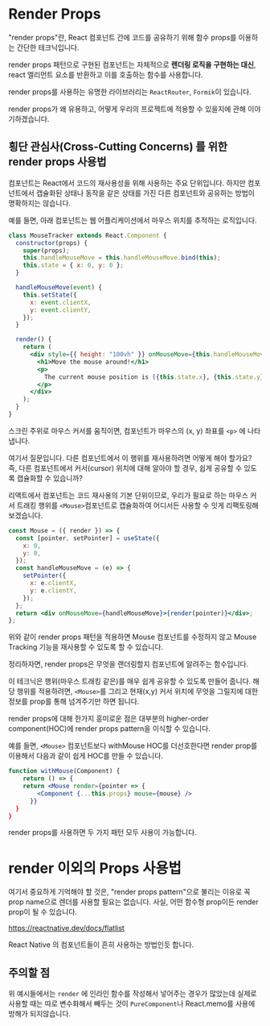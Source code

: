 # Render Props

"render props"란, React 컴포넌트 간에 코드를 공유하기 위해 함수 props를 이용하는 간단한 테크닉입니다.

render props 패턴으로 구현된 컴포넌트는 자체적으로 **렌더링 로직을 구현하는 대신**, react 엘리먼트 요소를 반환하고 이를 호출하는 함수를 사용합니다.

render props를 사용하는 유명한 라이브러리는 `ReactRouter`, `Formik`이 있습니다.

render props가 왜 유용하고, 어떻게 우리의 프로젝트에 적용할 수 있을지에 관해 이야기하겠습니다.

## 횡단 관심사(Cross-Cutting Concerns) 를 위한 render props 사용법

컴포넌트는 React에서 코드의 재사용성을 위해 사용하는 주요 단위입니다. 하지만 컴포넌트에서 캡슐화된 상태나 동작을 같은 상태를 가진 다른 컴포넌트와 공유하는 방법이 명확하지는 않습니다.

예를 들면, 아래 컴포넌트는 웹 어플리케이션에서 마우스 위치를 추적하는 로직입니다.

```jsx
class MouseTracker extends React.Component {
  constructor(props) {
    super(props);
    this.handleMouseMove = this.handleMouseMove.bind(this);
    this.state = { x: 0, y: 0 };
  }

  handleMouseMove(event) {
    this.setState({
      x: event.clientX,
      y: event.clientY,
    });
  }

  render() {
    return (
      <div style={{ height: "100vh" }} onMouseMove={this.handleMouseMove}>
        <h1>Move the mouse around!</h1>
        <p>
          The current mouse position is ({this.state.x}, {this.state.y})
        </p>
      </div>
    );
  }
}
```

스크린 주위로 마우스 커서를 움직이면, 컴포넌트가 마우스의 (x, y) 좌표를 `<p>` 에 나타냅니다.

여기서 질문입니다. 다른 컴포넌트에서 이 행위를 재사용하려면 어떻게 해야 할가요? 즉, 다른 컴포넌트에서 커서(cursor) 위치에 대해 알아야 할 경우, 쉽게 공유할 수 있도록 캡슐화할 수 있습니까?

리액트에서 컴포넌트는 코드 재사용의 기본 단위이므로, 우리가 필요로 하는 마우스 커서 트래킹 행위를 `<Mouse>`컴포넌트로 캡슐화하여 어디서든 사용할 수 잇게 리팩토링해 보겠습니다.

```jsx
const Mouse = ({ render }) => {
  const [pointer, setPointer] = useState({
    x: 0,
    y: 0,
  });
  const handleMouseMove = (e) => {
    setPointer({
      x: e.clientX,
      y: e.clientY,
    });
  };
  return <div onMouseMove={handleMouseMove}>{render(pointer)}</div>;
};
```

위와 같이 render props 패턴을 적용하면 Mouse 컴포넌트를 수정하지 않고 Mouse Tracking 기능을 재사용할 수 있도록 할 수 있습니다.

정리하자면, render props은 무엇을 랜더링할지 컴포넌트에 알려주는 함수입니다.

이 테크닉은 행위(마우스 트래킹 같은)를 매우 쉽게 공유할 수 있도록 만들어 줍니다. 해당 행위를 적용하려면, `<Mouse>`를 그리고 현재(x,y) 커서 위치에 무엇을 그릴지에 대한 정보를 prop를 통해 넘겨주기만 하면 됩니다.

render props에 대해 한가지 흥미로운 점은 대부분의 higher-order component(HOC)에 render props pattern을 이식할 수 있습니다.

예를 들면, `<Mouse>` 컴포넌트보다 withMouse HOC를 더선호한다면 render prop를 이용해서 다음과 같이 쉽게 HOC를 만들 수 있습니다.

```jsx
function withMouse(Component) {
	return () => {
    return <Mouse render={pointer => {
        <Component {...this.props} mouse={mouse} />
      }}
  }
}
```

render props를 사용하면 두 가지 패턴 모두 사용이 가능합니다.

# render 이외의 Props 사용법

여기서 중요하게 기억해야 할 것은, "render props pattern"으로 불리는 이유로 꼭 prop name으로 렌더를 사용할 필요는 없습니다. 사실, 어떤 함수형 prop이든 render prop이 될 수 있습니다.

https://reactnative.dev/docs/flatlist

React Native 의 컴포넌트들이 흔히 사용하는 방법인듯 합니다.

## 주의할 점

위 예시들에서는 `render` 에 인라인 함수를 작성해서 넣어주는 경우가 많았는데 실제로 사용할 때는 따로 변수화해서 빼두는 것이 `PureComponent`나 React.memo를 사용에 방해가 되지않습니다.
